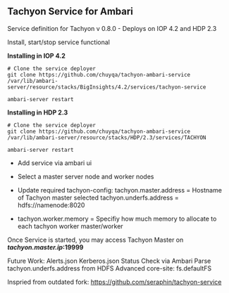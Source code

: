 ## Tachyon Service for Ambari

Service definition for Tachyon v 0.8.0 - Deploys on IOP 4.2 and HDP 2.3


Install, start/stop service functional

**Installing in IOP 4.2**
```
# Clone the service deployer
git clone https://github.com/chuyqa/tachyon-ambari-service /var/lib/ambari-server/resource/stacks/BigInsights/4.2/services/tachyon-service

ambari-server restart

```

**Installing in HDP 2.3**

```
# Clone the service deployer
git clone https://github.com/chuyqa/tachyon-ambari-service /var/lib/ambari-server/resource/stacks/HDP/2.3/services/TACHYON

ambari-server restart

```



* Add service via ambari ui 

* Select a master server node and worker nodes 

* Update required tachyon-config:
tachyon.master.address = Hostname of Tachyon master selected 
tachyon.underfs.address = hdfs://namenode:8020

* tachyon.worker.memory = Specifiy how much memory to allocate to each tachyon worker master/worker


Once Service is started, you may access Tachyon Master on ***tachyon.master.ip*:19999**

Future Work:
Alerts.json
Kerberos.json
Status Check via Ambari
Parse tachyon.underfs.address from HDFS Advanced core-site: fs.defaultFS 

Inspried from outdated fork: https://github.com/seraphin/tachyon-service
